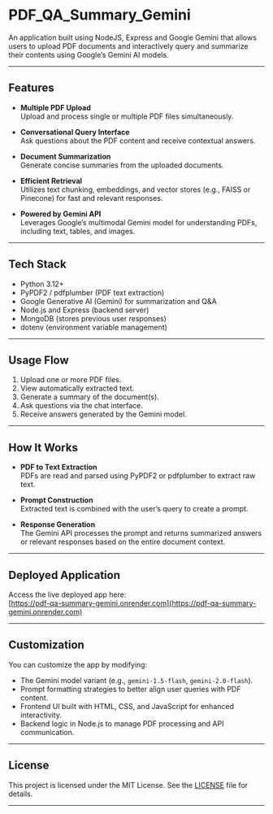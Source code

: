 # PDF_QA_Summary_Gemini

An application built using NodeJS, Express and Google Gemini that allows users to upload PDF documents and interactively query and summarize their contents using Google’s Gemini AI models.

---

## Features

- **Multiple PDF Upload**  
  Upload and process single or multiple PDF files simultaneously.

- **Conversational Query Interface**  
  Ask questions about the PDF content and receive contextual answers.

- **Document Summarization**  
  Generate concise summaries from the uploaded documents.

- **Efficient Retrieval**  
  Utilizes text chunking, embeddings, and vector stores (e.g., FAISS or Pinecone) for fast and relevant responses.

- **Powered by Gemini API**  
  Leverages Google’s multimodal Gemini model for understanding PDFs, including text, tables, and images.

---

## Tech Stack

- Python 3.12+  
- PyPDF2 / pdfplumber (PDF text extraction)  
- Google Generative AI (Gemini) for summarization and Q&A  
- Node.js and Express (backend server)  
- MongoDB (stores previous user responses)  
- dotenv (environment variable management)

---

## Usage Flow

1. Upload one or more PDF files.  
2. View automatically extracted text.  
3. Generate a summary of the document(s).  
4. Ask questions via the chat interface.  
5. Receive answers generated by the Gemini model.

---

## How It Works

- **PDF to Text Extraction**  
  PDFs are read and parsed using PyPDF2 or pdfplumber to extract raw text.

- **Prompt Construction**  
  Extracted text is combined with the user’s query to create a prompt.

- **Response Generation**  
  The Gemini API processes the prompt and returns summarized answers or relevant responses based on the entire document context.

---

## Deployed Application

Access the live deployed app here:  
[https://pdf-qa-summary-gemini.onrender.com](https://pdf-qa-summary-gemini.onrender.com)

---

## Customization

You can customize the app by modifying:

- The Gemini model variant (e.g., `gemini-1.5-flash`, `gemini-2.0-flash`).  
- Prompt formatting strategies to better align user queries with PDF content.  
- Frontend UI built with HTML, CSS, and JavaScript for enhanced interactivity.  
- Backend logic in Node.js to manage PDF processing and API communication.

---

## License

This project is licensed under the MIT License. See the [LICENSE](LICENSE) file for details.

---
